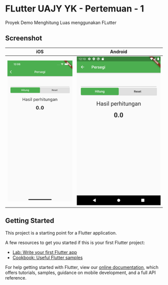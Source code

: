 # FLutter UAJY YK - Pertemuan - 1

Proyek Demo Menghitung Luas menggunakan FLutter

## Screenshot

| iOS | Android |
|---|---|
|![alt iOS](./ss-ios.png) | ![alt Android](./ss-android.png) |

## Getting Started

This project is a starting point for a Flutter application.

A few resources to get you started if this is your first Flutter project:

- [Lab: Write your first Flutter app](https://flutter.dev/docs/get-started/codelab)
- [Cookbook: Useful Flutter samples](https://flutter.dev/docs/cookbook)

For help getting started with Flutter, view our
[online documentation](https://flutter.dev/docs), which offers tutorials,
samples, guidance on mobile development, and a full API reference.
